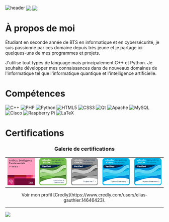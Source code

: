 ![header](https://capsule-render.vercel.app/api?type=venom&color=400eb5&height=150&section=header&text=Bienvenue!&theme=tokyonight)
<a href="https://github.com/elias-utf8/github-readme-stats">
  <img align="center" src="https://github-readme-stats.vercel.app/api?username=elias-utf8&show_icons=true&theme=transparent&hide_rank=true"/>
</a>
<a href="https://github.com/elias-utf8">
  <img align="center" src="https://github-readme-stats.vercel.app/api/top-langs/?username=elias-utf8&layout=compact&theme=transparent" />
</a>

# À propos de moi 
Étudiant en seconde année de BTS en informatique et en cybersécurité, je suis passionné par ces domaine depuis très jeune et
je partage ici quelques-uns de mes programmes et projets.

J'utilise tout types de language mais principalement C++ et Python. Je souhaite développer mes connaissances dans de nouveaux domaines de l'informatique tel que l'informatique quantique et l'intelligence artificielle. 

# Compétences
![C++](https://img.shields.io/badge/c++-%2300599C.svg?style=for-the-badge&logo=c%2B%2B&logoColor=white) ![PHP](https://img.shields.io/badge/php-%23777BB4.svg?style=for-the-badge&logo=php&logoColor=white) ![Python](https://img.shields.io/badge/python-3670A0?style=for-the-badge&logo=python&logoColor=ffdd54)  ![HTML5](https://img.shields.io/badge/html5-%23E34F26.svg?style=for-the-badge&logo=html5&logoColor=white) ![CSS3](https://img.shields.io/badge/css3-%231572B6.svg?style=for-the-badge&logo=css3&logoColor=white) ![Qt](https://img.shields.io/badge/Qt-%23217346.svg?style=for-the-badge&logo=Qt&logoColor=white) ![Apache](https://img.shields.io/badge/apache-%23D42029.svg?style=for-the-badge&logo=apache&logoColor=white) ![MySQL](https://img.shields.io/badge/mysql-%2300000f.svg?style=for-the-badge&logo=mysql&logoColor=white) ![Cisco](https://img.shields.io/badge/cisco-%23049fd9.svg?style=for-the-badge&logo=cisco&logoColor=black) ![Raspberry Pi](https://img.shields.io/badge/-RaspberryPi-C51A4A?style=for-the-badge&logo=Raspberry-Pi) ![LaTeX](https://img.shields.io/badge/latex-%23008080.svg?style=for-the-badge&logo=latex&logoColor=white)

# Certifications
<div align="center">
  <h3>Galerie de certifications</h3>
  <table>
    <tr>
      <td><img src="https://github.com/elias-utf8/elias-utf8/blob/main/certif_IBM_AI.png" alt="Artificial Intelligence Fundamentals" width="200"/></td>
      <td><img src="https://github.com/elias-utf8/elias-utf8/blob/main/I2CS__1_.png" alt="Introduction to cybersecurity" width="200"/></td>
      <td><img src="https://github.com/elias-utf8/elias-utf8/blob/main/ENGLISH_IT.png" alt="English for IT" width="200"/></td>
      <td><img src="https://github.com/elias-utf8/elias-utf8/blob/main/PYTHON.png" alt="Python Essentials 1" width="200"/></td>
      <td><img src="https://github.com/elias-utf8/elias-utf8/blob/main/PYTHON_2.png" alt="Python Essentials 2" width="200"/></td>
    </tr>
  </table>
  Voir mon profil [Credly](https://www.credly.com/users/elias-gauthier.14646423).
</div>

---
[![](https://visitcount.itsvg.in/api?id=elias-utf8&icon=2&color=12)](https://visitcount.itsvg.in)
